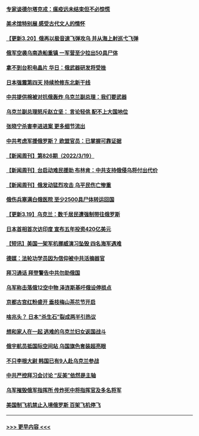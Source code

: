 #### [专家谈德尔塔克戎：瘟疫远未结束但不必惊慌](../pages/prog202/a103378763.md?t=03202351) 
#### [美术馆特别展 感受古代文人的情怀](../pages/prog202/a103378754.md?t=03202351) 
#### [【更新3.20】俄再以极音速飞弹攻乌 并从海上射巡弋飞弹](../pages/prog202/a103378681.md?t=03202351) 
#### [俄军空袭乌南造船重镇 一军营至少拉出50具尸体](../pages/prog202/a103378679.md?t=03202351) 
#### [拿不到台积电晶片 华日：俄武器研发将受挫](../pages/prog202/a103378664.md?t=03202351) 
#### [日本强震第四天 持续抢修东北新干线](../pages/prog202/a103378656.md?t=03202351) 
#### [中共提供棉被对抗俄轰炸 乌克兰副总理：我们要武器](../pages/prog202/a103378617.md?t=03202351) 
#### [乌克兰副总理怒斥赵立坚： 言论轻佻  配不上大国地位](../pages/prog202/a103378627.md?t=03202351) 
#### [张晓宁杀害李进进案 更多细节流出](../pages/prog202/a103378565.md?t=03202351) 
#### [中共考虑军援俄罗斯？ 欧盟官员：已掌握可靠证据](../pages/prog202/a103378557.md?t=03202351) 
#### [【新闻周刊】第826期（2022/3/19）](../pages/prog202/a103378466.md?t=03202351) 
#### [【新闻周刊】台启动难民援助 布林肯：中共支持俄侵乌将付出代价](../pages/prog202/a103378454.md?t=03202351) 
#### [【新闻周刊】俄发动猛烈攻击 乌平民伤亡惨重](../pages/prog202/a103378446.md?t=03202351) 
#### [俄伤兵塞满白俄医院 至少2500具尸体转运回国](../pages/prog202/a103378225.md?t=03202351) 
#### [【更新3.19】乌克兰：数千居民遭强制带往俄罗斯](../pages/prog202/a103377866.md?t=03202351) 
#### [日本首相首次访印度 宣布五年投资420亿美元](../pages/prog202/a103378398.md?t=03202351) 
#### [【短讯】美国一架军机挪威演习坠毁 四名海军遇难](../pages/prog202/a103378394.md?t=03202351) 
#### [德媒：法轮功学员因为信仰被中共活摘器官](../pages/prog202/a103378178.md?t=03202351) 
#### [拜习通话 拜登警告中共勿助俄国](../pages/prog202/a103378115.md?t=03202351) 
#### [乌军称击落俄12空中物 泽连斯基吁俄设停损点](../pages/prog202/a103378101.md?t=03202351) 
#### [京都古宫红粉盛开 垂枝梅山茶花节开启](../pages/prog202/a103378060.md?t=03202351) 
#### [啥兆头？ 日本“杀生石”裂成两半引热议](../pages/prog202/a103378003.md?t=03202351) 
#### [想和家人在一起 逃难的乌克兰妇女返国战斗](../pages/prog202/a103377998.md?t=03202351) 
#### [俄宇航员抵国际空间站 乌国旗色套装超亮眼](../pages/prog202/a103377994.md?t=03202351) 
#### [不只李根大尉 韩国已有9人赴乌克兰参战](../pages/prog202/a103377936.md?t=03202351) 
#### [中共严控拜习会讨论 “反美”依然是主轴](../pages/prog202/a103377891.md?t=03202351) 
#### [乌军摧毁俄军指挥所 传炸死中将指挥官及多名将军](../pages/prog202/a103377883.md?t=03202351) 
#### [美国制飞机禁止入境俄罗斯 百架飞机停飞](../pages/prog202/a103377851.md?t=03202351) 

----
#### [ >>> 更早内容 <<< ](../indexes/prog202-earlier.md)
